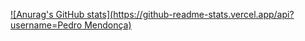 [![Anurag's GitHub stats](https://github-readme-stats.vercel.app/api?username=Pedro Mendonça)](https://github.com/testepedromendonca)
